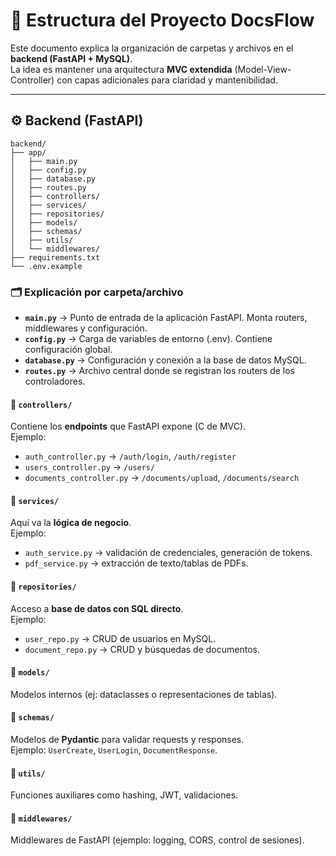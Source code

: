 # 📂 Estructura del Proyecto DocsFlow

Este documento explica la organización de carpetas y archivos en el **backend (FastAPI + MySQL)**.  
La idea es mantener una arquitectura **MVC extendida** (Model-View-Controller) con capas adicionales para claridad y mantenibilidad.

---

## ⚙️ Backend (FastAPI)

```
backend/
├── app/
│   ├── main.py
│   ├── config.py
│   ├── database.py
│   ├── routes.py
│   ├── controllers/
│   ├── services/
│   ├── repositories/
│   ├── models/
│   ├── schemas/
│   ├── utils/
│   └── middlewares/
├── requirements.txt
└── .env.example
```

### 🗂️ Explicación por carpeta/archivo

- **`main.py`** → Punto de entrada de la aplicación FastAPI. Monta routers, middlewares y configuración.  
- **`config.py`** → Carga de variables de entorno (.env). Contiene configuración global.  
- **`database.py`** → Configuración y conexión a la base de datos MySQL.  
- **`routes.py`** → Archivo central donde se registran los routers de los controladores.  

#### 📁 `controllers/`

Contiene los **endpoints** que FastAPI expone (C de MVC).  
Ejemplo:  

- `auth_controller.py` → `/auth/login`, `/auth/register`  
- `users_controller.py` → `/users/`  
- `documents_controller.py` → `/documents/upload`, `/documents/search`  

#### 📁 `services/`

Aquí va la **lógica de negocio**.  
Ejemplo:  

- `auth_service.py` → validación de credenciales, generación de tokens.  
- `pdf_service.py` → extracción de texto/tablas de PDFs.  

#### 📁 `repositories/`

Acceso a **base de datos con SQL directo**.  
Ejemplo:  

- `user_repo.py` → CRUD de usuarios en MySQL.  
- `document_repo.py` → CRUD y búsquedas de documentos.  

#### 📁 `models/`

Modelos internos (ej: dataclasses o representaciones de tablas).  

#### 📁 `schemas/`

Modelos de **Pydantic** para validar requests y responses.  
Ejemplo: `UserCreate`, `UserLogin`, `DocumentResponse`.  

#### 📁 `utils/`

Funciones auxiliares como hashing, JWT, validaciones.  

#### 📁 `middlewares/`

Middlewares de FastAPI (ejemplo: logging, CORS, control de sesiones).  